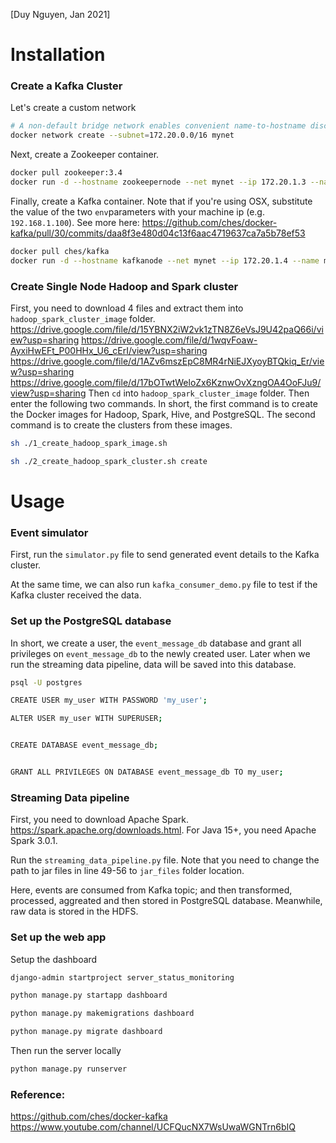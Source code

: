
[Duy Nguyen, Jan 2021]

# Installation

### Create a Kafka Cluster

Let's create a custom network

```bash
# A non-default bridge network enables convenient name-to-hostname discovery
docker network create --subnet=172.20.0.0/16 mynet
```
Next, create a Zookeeper container.

```bash
docker pull zookeeper:3.4
docker run -d --hostname zookeepernode --net mynet --ip 172.20.1.3 --name my_zookeeper --publish 2181:2181 zookeeper:3.4
```

Finally, create a Kafka container. Note that if you're using OSX, substitute the value of the two `env`parameters with your machine ip (e.g. `192.168.1.100`). See more here: https://github.com/ches/docker-kafka/pull/30/commits/daa8f3e480d04c13f6aac4719637ca7a5b78ef53
```bash
docker pull ches/kafka
docker run -d --hostname kafkanode --net mynet --ip 172.20.1.4 --name my_kafka --publish 9092:9092 --publish 7203:7203 --env KAFKA_ADVERTISED_HOST_NAME=10.32.161.205 --env ZOOKEEPER_IP=10.32.161.205 ches/kafka 
```

### Create Single Node Hadoop and Spark cluster

First, you need to download 4 files and extract them into `hadoop_spark_cluster_image` folder.
https://drive.google.com/file/d/15YBNX2iW2vk1zTN8Z6eVsJ9U42paQ66i/view?usp=sharing
https://drive.google.com/file/d/1wqvFoaw-AyxiHwEFt_P00HHx_U6_cErI/view?usp=sharing
https://drive.google.com/file/d/1AZv6mszEpC8MR4rNiEJXyoyBTQkiq_Er/view?usp=sharing
https://drive.google.com/file/d/17bOTwtWeloZx6KznwOvXzngOA4OoFJu9/view?usp=sharing
Then
`cd` into `hadoop_spark_cluster_image` folder. Then enter the following two commands. In short, the first command is to create the Docker images for Hadoop, Spark, Hive, and PostgreSQL. The second command is to create the clusters from these images.

```bash
sh ./1_create_hadoop_spark_image.sh

sh ./2_create_hadoop_spark_cluster.sh create
```

# Usage

### Event simulator

First, run the `simulator.py` file to send generated event details to the Kafka cluster.

At the same time, we can also run `kafka_consumer_demo.py` file to test if the Kafka cluster received the data.

### Set up the PostgreSQL database

In short, we create a user, the `event_message_db` database and grant all privileges on `event_message_db` to the newly created user. Later when we run the streaming data pipeline, data will be saved into this database.
```bash
psql -U postgres

CREATE USER my_user WITH PASSWORD 'my_user';

ALTER USER my_user WITH SUPERUSER;


CREATE DATABASE event_message_db;


GRANT ALL PRIVILEGES ON DATABASE event_message_db TO my_user;
``` 
### Streaming Data pipeline
First, you need to download Apache Spark. https://spark.apache.org/downloads.html. For Java 15+, you need Apache Spark 3.0.1.

Run the `streaming_data_pipeline.py` file. Note that you need to change the path to jar files in line 49-56 to `jar_files` folder location. 

Here, events are consumed from Kafka topic; and then transformed, processed, aggreated and then stored in PostgreSQL database. Meanwhile, raw data is stored in the HDFS.


### Set up the web app

Setup the dashboard
```bash
django-admin startproject server_status_monitoring

python manage.py startapp dashboard

python manage.py makemigrations dashboard

python manage.py migrate dashboard

```
Then run the server locally
```bash
python manage.py runserver
```

### Reference: 
https://github.com/ches/docker-kafka
https://www.youtube.com/channel/UCFQucNX7WsUwaWGNTrn6bIQ
